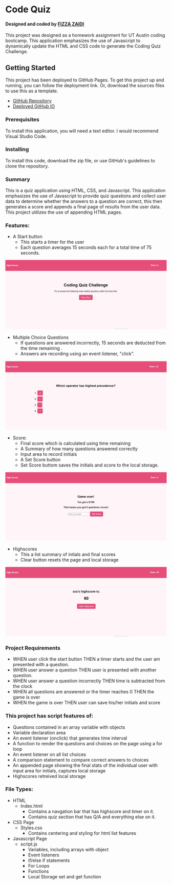 # Code Quiz

<h4>Designed and coded by <a href="https://github.com/fizzaaz">FIZZA ZAIDI</a></h4>
This project was designed as a homework assignment for UT Austin coding bootcamp. This application emphasizes the use of Javascript to dynamically update the HTML and CSS code to generate the Coding Quiz Challenge.

## Getting Started
This project has been deployed to GitHub Pages. To get this project up and running, you can follow the deployment link. Or, download the sources files to use this as a template.

* [GitHub Repository](https://github.com/fizzaaz/Code-Quiz)
* [Deployed GitHub IO](https://fizzaaz.github.io/Code-Quiz/)

### Prerequisites

To install this application, you will need a text editor. I would recommend Visual Studio Code. 

### Installing

To install this code, download the zip file, or use GitHub's guidelines to clone the repository. 

### Summary
This is a quiz application using HTML, CSS, and Javascript. This application emphasizes the use of Javascript to provide quiz questions and collect user data to determine whether the answers to a question are correct, this then generates a score and appends a final page of results from the user data. This project utilizes the use of appending HTML pages.

### Features: 
* A Start button 
    * This starts a timer for the user
    * Each question averages 15 seconds each for a total time of 75 seconds. 

![](assets/images/Main.JPG)

* Multiple Choice Questions
    * If questions are answered incorrectly, 15 seconds are deducted from the time remaining .
    * Answers are recording using an event listener, "click".

![](assets/images/1.JPG)

* Score: 
    * Final score which is calculated using time remaining
    * A Summary of how many questions answered correctly 
    * Input area to record initials
    * A Set Score button
    * Set Score buttom saves the initials and score to the local storage.

![](assets/images/Gameover.JPG)

* Highscores
    * This a list summary of intials and final scores
    * Clear button resets the page and local storage

![](assets/images/high.JPG)

### Project Requirements
* WHEN user click the start button THEN a timer starts and the user am presented with a question.
* WHEN user answer a question THEN user is presented with another question.
* WHEN user answer a question incorrectly THEN time is subtracted from the clock
* WHEN all questions are answered or the timer reaches 0 THEN the game is over
* WHEN the game is over THEN user can save his/her initials and score

### This project has script features of:
* Questions contained in an array variable with objects
* Variable declaration area 
* An event listener (onclick) that generates time interval
* A function to render the questions and choices on the page using a for loop
* An event listener on all list choices 
* A comparison statement to compare correct answers to choices
* An appended page showing the final stats of the individual user with input area for initials, captures local storage
* Highscores retreived local storage

### File Types: 
* HTML
    * Index.html 
        * Contains a navgation bar that has highscore and timer on it.
        * Contains quiz section that has Q/A and everything else on it.
* CSS Page
    * Styles.css
        * Contains centering and styling for html list features
* Javascript Page
    * script.js 
        * Variables, including arrays with object
        * Event listeners
        * if/else if statements
        * For Loops
        * Functions 
        * Local Storage set and get function
